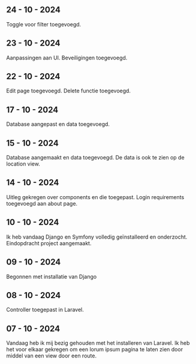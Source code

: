 ## 24 - 10 - 2024
Toggle voor filter toegevoegd.

## 23 - 10 - 2024
Aanpassingen aan UI.
Beveiligingen toegevoegd.

## 22 - 10 - 2024
Edit page toegevoegd.
Delete functie toegevoegd.

## 17 - 10 - 2024
Database aangepast en data toegevoegd.

## 15 - 10 - 2024
Database aangemaakt en data toegevoegd.
De data is ook te zien op de location view.

## 14 - 10 - 2024
Uitleg gekregen over components en die toegepast.
Login requirements toegevoegd aan about page.

## 10 - 10 - 2024
Ik heb vandaag Django en Symfony volledig geïnstalleerd en onderzocht.
Eindopdracht project aangemaakt.

## 09 - 10 - 2024
Begonnen met installatie van Django

## 08 - 10 - 2024
Controller toegepast in Laravel.

## 07 - 10 - 2024
Vandaag heb ik mij bezig gehouden met het installeren van Laravel.
Ik heb het voor elkaar gekregen om een lorum ipsum pagina te laten
zien door middel van een view door een route.

